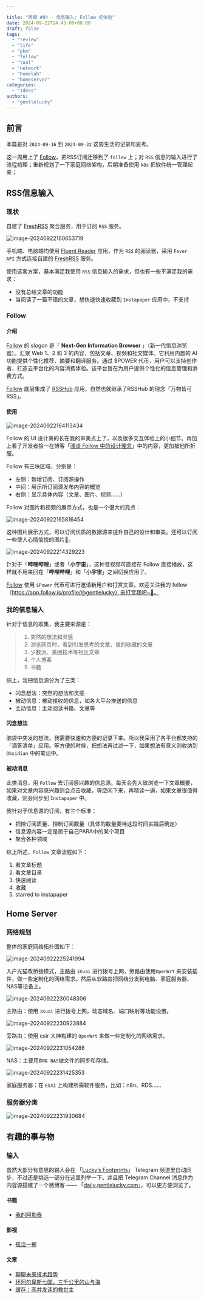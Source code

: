 ```yaml
---

title: "周报 #04 - 信息输入: Follow 初体验"
date: 2024-09-22T14:45:00+08:00
draft: false
tags: 
  - "review"
  - "life"
  - "pkm"
  - "follow"
  - "tool"
  - "network"
  - "homelab"
  - "homeserver"
categories: 
  - "Ideas"
authors:
  - "gentlelucky"
---
```


## 前言

本篇是对  `2024-09-16`  到  `2024-09-22`  这周生活的记录和思考。

这一周用上了 [Follow](https://follow.is/)，把RSS订阅迁移到了 `follow` 上；对 `RSS` 信息的输入进行了流程梳理；重新规划了一下家庭网络架构，后期准备使用 `k8s` 把软件统一管理起来；

## RSS信息输入

### 现状

自建了 [FreshRSS](https://freshrss.org/) 聚合服务，用于订阅 `RSS` 服务。

![image-20240922160653719](https://image.gentlelucky.com/image-20240922160653719.png)

手机端、电脑端均使用 [Fluent Reader](https://hyliu.me/fluent-reader/) 应用，作为 `RSS` 的阅读器，采用 `Fever API` 方式连接自建的 [FreshRSS](https://freshrss.org/) 服务。

使用这套方案，基本满足我使用 `RSS` 信息输入的需求，但也有一些不满足我的需求：

- 没有总结文章的功能
- 当阅读了一篇不错的文章，想快速快速收藏到 `Instapaper` 应用中，不支持

### Follow

#### 介绍

[Follow](https://follow.is/) 的 slogon 是「 **Next-Gen Information Browser** 」（新一代信息浏览器）。汇聚 Web 1、2 和 3 的内容，包括文章、视频和社交媒体。它利用内置的 AI功能提供个性化推荐、摘要和翻译服务。通过 $POWER 代币，用户可以支持创作者，打造去平台化的内容消费体验。该平台旨在为用户提供个性化的信息管理和消费方式。

[Follow](https://follow.is/) 底层集成了 [RSSHub](https://docs.rsshub.app/) 应用，自然也就继承了RSSHub 的理念「万物皆可 RSS」。

#### 使用

![image-20240922164113434](https://image.gentlelucky.com/image-20240922164113434.png)

Follow 的 UI 设计真的长在我的审美点上了，以及很多交互体验上的小细节。再加上看了开发者拾一在博客「[浅谈 Follow 中的设计理念](https://innei.in/posts/design/design-concepts-in-follow-app)」中的内容，更加被他所折服。

Follow 有三块区域，分别是：

- 左侧：新增订阅、订阅源操作
- 中间：展示所订阅源发布内容的概览
- 右侧：显示具体内容（文章、图片、视频......）

Follow 对图片和视频的展示方式，也是一个很大的亮点：

![image-20240922165816454](https://image.gentlelucky.com/image-20240922165816454.png)

这种图片展示方式，可以订阅优质的数据源来提升自己的设计和审美。还可以订阅一些使人心情愉悦的图片🤗。

![image-20240922214329223](https://image.gentlelucky.com/image-20240922214329223.png)

针对于「**哔哩哔哩**」或者「**小宇宙**」，这种音视频可直接在 Follow 直接播放，这样就不用来回在「**哔哩哔哩**」和「**小宇宙**」之间切换应用了。

[Follow](https://follow.is/) 使用 `$Power` 代币可进行邀请新用户和打赏文章。欢迎关注我的 follow（https://app.follow.is/profile/@gentlelucky）来打赏我吧~🤗。

### 我的信息输入

针对于信息的收集，我主要来源是：

> 1. 突然的想法和灵感
> 2. 浏览网页时，看到引发思考的文章、值的收藏的文章
> 3. 少数派、美团技术等社区文章
> 4. 个人博客
> 5. 书籍

综上，我把信息源分为了三类：

- 闪念想法：突然的想法和灵感
- 被动信息：被动接收的信息，如各大平台推送的信息
- 主动信息：主动阅读书籍、文章等

#### 闪念想法

脑袋中突发的想法，我需要快速和方便的记录下来。所以我采用了各平台都支持的「滴答清单」应用。等方便的时候，把想法再过滤一下，如果想法有意义则收纳到 `Obsidian` 中的笔记中。

#### 被动消息

此类消息，用 `Follow` 去订阅感兴趣的信息源。每天会先大致浏览一下文章概要，如果对文章内容感兴趣则会点击收藏，等空闲下来，再精读一遍，如果文章很值得收藏，则会同步到 `Instapaper` 中。

我针对于信息源的订阅，有三个标准：

- 把控订阅质量、控制订阅数量（具体的数量要待这段时间实践后确定）
- 信息源内容一定是属于自己PARA中的某个项目
- 聚合各种领域

综上所述，`Follow` 文章流程如下：

1. 看文章标题
2. 看文章目录
3. 快速阅读
4. 收藏
5. starred to instapaper

## Home Server

### 网络规划

整体的家庭网络拓扑图如下：

![image-20240922225241994](https://image.gentlelucky.com/image-20240922225241994.png)

入户光猫改桥接模式，主路由 `iKuai` 进行拨号上网，旁路由使用`OpenWrt` 来安装插件，做一些定制化的网络需求。然后从软路由把网络分发到电脑、家庭服务器、NAS等设备上。

![image-20240922230048306](https://image.gentlelucky.com/image-20240922230048306.png)

主路由：使用 `iKuai` 进行拨号上网，动态域名、端口映射等功能设置。

![image-20240922230923884](https://image.gentlelucky.com/image-20240922230923884.png)

旁路由：使用 esir 大神构建的 `OpenWrt` 来做一些定制化的网络需求。

![image-20240922231054286](https://image.gentlelucky.com/image-20240922231054286.png)

NAS：主要用`群晖 NAS`做文件的同步和存储。

![image-20240922231425353](https://image.gentlelucky.com/image-20240922231425353.png)

家庭服务器：在 `ESXI` 上构建所需软件服务，比如：n8n、RDS......

### 服务器分类

![image-20240922231930684](https://image.gentlelucky.com/image-20240922231930684.png)



## 有趣的事与物

### 输入

虽然大部分有意思的输入会在 「[Lucky’s Footprints](https://t.me/wxluckya)」 Telegram 频道里自动同步，不过还是挑选一部分在这里列举一下。并且把 Telegram Channel 消息作为内容源搭建了一个微博客 —— 「[daily.gentlelucky.com](https://daily.gentlelucky.com/)」，可以更方便浏览了。

#### 书籍

- [我的阿勒泰](https://book.douban.com/subject/35552619/)

#### 影视

- [孤注一掷](https://movie.douban.com/subject/35267224/)

#### 文章

- [聊聊未来技术趋势](https://tw93.fun/2024-09-09/future.html)
- [环阿尔卑斯七国，三千公里的山与海](https://sspai.com/post/91374)
- [缓存：高并发读的救世主](https://www.codesky.me/archives/cache-intro.wind)
